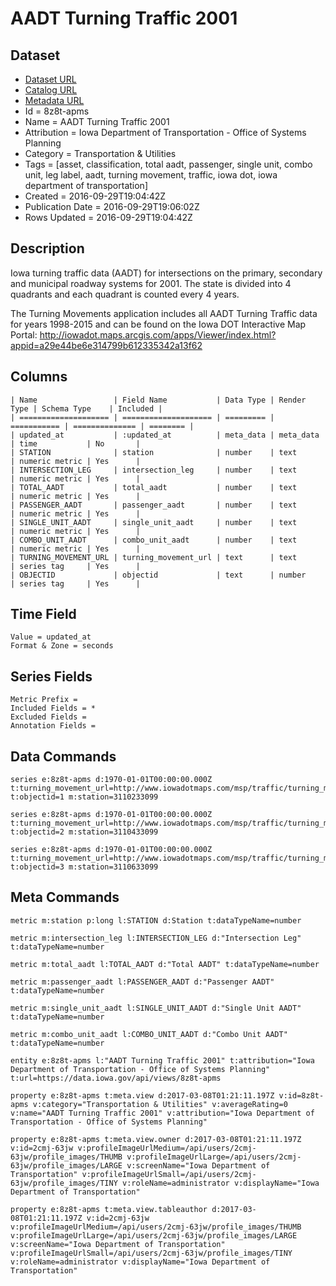 # AADT Turning Traffic 2001

## Dataset

* [Dataset URL](https://data.iowa.gov/api/views/8z8t-apms/rows.json?max_rows=100)
* [Catalog URL](https://catalog.data.gov/dataset/aadt-turning-traffic-2001)
* [Metadata URL](https://data.iowa.gov/api/views/8z8t-apms)
* Id = 8z8t-apms
* Name = AADT Turning Traffic 2001
* Attribution = Iowa Department of Transportation - Office of Systems Planning
* Category = Transportation & Utilities
* Tags = [asset, classification, total aadt, passenger, single unit, combo unit, leg label, aadt, turning movement, traffic, iowa dot, iowa department of transportation]
* Created = 2016-09-29T19:04:42Z
* Publication Date = 2016-09-29T19:06:02Z
* Rows Updated = 2016-09-29T19:04:42Z

## Description

Iowa turning traffic data (AADT) for intersections on the primary, secondary and municipal roadway systems for 2001. The state is divided into 4 quadrants and each quadrant is counted every 4 years.

The Turning Movements application includes all AADT Turning Traffic data for years 1998-2015 and can be found on the Iowa DOT Interactive Map Portal: http://iowadot.maps.arcgis.com/apps/Viewer/index.html?appid=a29e44be6e314799b612335342a13f62

## Columns

```ls
| Name                 | Field Name           | Data Type | Render Type | Schema Type    | Included | 
| ==================== | ==================== | ========= | =========== | ============== | ======== | 
| updated_at           | :updated_at          | meta_data | meta_data   | time           | No       | 
| STATION              | station              | number    | text        | numeric metric | Yes      | 
| INTERSECTION_LEG     | intersection_leg     | number    | text        | numeric metric | Yes      | 
| TOTAL_AADT           | total_aadt           | number    | text        | numeric metric | Yes      | 
| PASSENGER_AADT       | passenger_aadt       | number    | text        | numeric metric | Yes      | 
| SINGLE_UNIT_AADT     | single_unit_aadt     | number    | text        | numeric metric | Yes      | 
| COMBO_UNIT_AADT      | combo_unit_aadt      | number    | text        | numeric metric | Yes      | 
| TURNING_MOVEMENT_URL | turning_movement_url | text      | text        | series tag     | Yes      | 
| OBJECTID             | objectid             | text      | number      | series tag     | Yes      | 
```

## Time Field

```ls
Value = updated_at
Format & Zone = seconds
```

## Series Fields

```ls
Metric Prefix = 
Included Fields = *
Excluded Fields = 
Annotation Fields = 
```

## Data Commands

```ls
series e:8z8t-apms d:1970-01-01T00:00:00.000Z t:turning_movement_url=http://www.iowadotmaps.com/msp/traffic/turning_movements/2001/03110233099.pdf t:objectid=1 m:station=3110233099

series e:8z8t-apms d:1970-01-01T00:00:00.000Z t:turning_movement_url=http://www.iowadotmaps.com/msp/traffic/turning_movements/2001/03110433099.pdf t:objectid=2 m:station=3110433099

series e:8z8t-apms d:1970-01-01T00:00:00.000Z t:turning_movement_url=http://www.iowadotmaps.com/msp/traffic/turning_movements/2001/03110633099.pdf t:objectid=3 m:station=3110633099
```

## Meta Commands

```ls
metric m:station p:long l:STATION d:Station t:dataTypeName=number

metric m:intersection_leg l:INTERSECTION_LEG d:"Intersection Leg" t:dataTypeName=number

metric m:total_aadt l:TOTAL_AADT d:"Total AADT" t:dataTypeName=number

metric m:passenger_aadt l:PASSENGER_AADT d:"Passenger AADT" t:dataTypeName=number

metric m:single_unit_aadt l:SINGLE_UNIT_AADT d:"Single Unit AADT" t:dataTypeName=number

metric m:combo_unit_aadt l:COMBO_UNIT_AADT d:"Combo Unit AADT" t:dataTypeName=number

entity e:8z8t-apms l:"AADT Turning Traffic 2001" t:attribution="Iowa Department of Transportation - Office of Systems Planning" t:url=https://data.iowa.gov/api/views/8z8t-apms

property e:8z8t-apms t:meta.view d:2017-03-08T01:21:11.197Z v:id=8z8t-apms v:category="Transportation & Utilities" v:averageRating=0 v:name="AADT Turning Traffic 2001" v:attribution="Iowa Department of Transportation - Office of Systems Planning"

property e:8z8t-apms t:meta.view.owner d:2017-03-08T01:21:11.197Z v:id=2cmj-63jw v:profileImageUrlMedium=/api/users/2cmj-63jw/profile_images/THUMB v:profileImageUrlLarge=/api/users/2cmj-63jw/profile_images/LARGE v:screenName="Iowa Department of Transportation" v:profileImageUrlSmall=/api/users/2cmj-63jw/profile_images/TINY v:roleName=administrator v:displayName="Iowa Department of Transportation"

property e:8z8t-apms t:meta.view.tableauthor d:2017-03-08T01:21:11.197Z v:id=2cmj-63jw v:profileImageUrlMedium=/api/users/2cmj-63jw/profile_images/THUMB v:profileImageUrlLarge=/api/users/2cmj-63jw/profile_images/LARGE v:screenName="Iowa Department of Transportation" v:profileImageUrlSmall=/api/users/2cmj-63jw/profile_images/TINY v:roleName=administrator v:displayName="Iowa Department of Transportation"
```